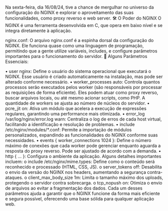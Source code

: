 Na sexta-feira, dia 16/08/24, tive a chance de mergulhar no universo da configuração do NGINX e explorar o aproveitamento das suas funcionalidades, como proxy reverso e web server.
🛠️ O Poder do NGINX
O NGINX é uma ferramenta desenvolvida em C, que opera em baixo nível e se integra diretamente à aplicação.
  
nginx.conf: 
  O arquivo nginx.conf é a espinha dorsal da configuração do NGINX. Ele funciona quase como uma linguagem de programação, permitindo que a gente utilize variáveis, includes, e configure parâmetros importantes para o funcionamento do servidor.
    📌 Alguns Parâmetros Essenciais:
  
  •	user nginx: Define o usuário do sistema operacional que executará o NGINX. Esse usuário é criado automaticamente na instalação, mas pode ser alterado conforme necessário.
  •	worker_processes auto: Controla quantos processos serão executados pelos worker (são responsáveis por processar as requisições de forma eficiente). Eles podem atuar como proxy reverso, buscar arquivos locais, ou até mesmo acionar scripts, como PHP. A quantidade de workers se ajusta ao número de núcleos do servidor.
  •	pcre_jit on: Ativa um módulo que acelera a execução de expressões regulares, garantindo uma performance mais otimizada.
  •	error_log /var/log/nginx/error.log warn: Centraliza o log de erros de cada host virtual, facilitando a identificação e resolução de problemas.
  •	include /etc/nginx/modules/*.conf: Permite a importação de módulos personalizados, expandindo as funcionalidades do NGINX conforme suas necessidades.
  •	events { worker_connections 1024 }: Define o número máximo de conexões que cada worker pode gerenciar enquanto aguarda a resposta do proxy reverso. Pode ser ajustado de acordo com a demanda.
  •	http { ... }: Configura o ambiente da aplicação. Alguns detalhes importantes incluem:
    o	include /etc/nginx/mime.types: Define como o conteúdo será reconhecido e processado (HTML, CSS, JS).
    o	server_tokens off: Desabilita o envio da versão do NGINX nos headers, aumentando a segurança contra-ataques.
    o	client_max_body_size 1m: Limita o tamanho máximo dos uploads, protegendo o servidor contra sobrecarga.
    o	tcp_nopush on: Otimiza o envio de arquivos ao evitar a fragmentação dos dados.
  Cada um desses parâmetros ajuda a garantir que o NGINX funcione da forma mais eficiente e segura possível, oferecendo uma base sólida para qualquer aplicação web.
